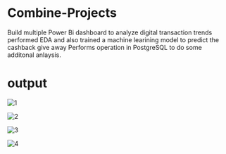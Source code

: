 # Combine-Projects

Build multiple Power Bi dashboard to analyze digital transaction trends 
performed EDA and also trained a machine learining model to predict the cashback give away
Performs operation in PostgreSQL to do some additonal anlaysis. 

# output 
![1](https://github.com/user-attachments/assets/654143bd-9fb9-4e05-aea2-e0b2d503959a)

![2](https://github.com/user-attachments/assets/d1d97886-80b1-4a4c-b937-62b834b59c13)

![3](https://github.com/user-attachments/assets/2475661f-b858-447e-ab14-a337166a1ac7)


![4](https://github.com/user-attachments/assets/0504223b-705d-461b-9232-d06c03c232ab)
